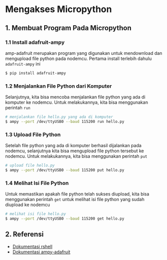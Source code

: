 # Mengakses Micropython

## 1. Membuat Program Pada Micropython

### 1.1 Install adafruit-ampy

amp-adafruit merupakan program yang digunakan untuk mendownload dan mengupload file python pada nodemcu. Pertama install terlebih dahulu `adafruit-ampy` ini

```bash
$ pip install adafruit-ampy
```

### 1.2 Menjalankan File Python dari Komputer

Selanjutnya, kita bisa mencoba menjalankan file python yang ada di komputer ke nodemcu. Untuk melakukannya, kita bisa menggunakan perintah `run`

```bash
# menjalankan file hello.py yang ada di komputer
$ ampy --port /dev/ttyUSB0 --baud 115200 run hello.py
```

### 1.3 Upload File Python

Setelah file python yang ada di komputer berhasil dijalankan pada nodemcu, selanjutnya kita bisa mengupload file python tersebut ke nodemcu. Untuk melakukannya, kita bisa menggunakan perintah `put`

```bash
# upload file hello.py
$ ampy --port /dev/ttyUSB0 --baud 115200 put hello.py
```

### 1.4 Melihat Isi File Python

Untuk memastikan apakah file python telah sukses diupload, kita bisa menggunakan perintah `get` untuk melihat isi file python yang sudah diupload ke nodemcu

```bash
# melihat isi file hello.py
$ ampy --port /dev/ttyUSB0 --baud 115200 get hello.py
```

## 2. Referensi

- [Dokumentasi rshell](https://github.com/dhylands/rshell)
- [Dokumentasi ampy-adafruit](https://learn.adafruit.com/micropython-basics-load-files-and-run-code/install-ampy)